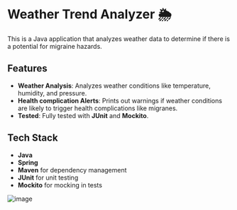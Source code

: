 # Weather Trend Analyzer 🌦️

This is a Java application that analyzes weather data to determine if there is a potential for migraine hazards.

## Features

- **Weather Analysis**: Analyzes weather conditions like temperature, humidity, and pressure.
- **Health complication Alerts**: Prints out warnings if weather conditions are likely to trigger health complications like migranes.
- **Tested**: Fully tested with **JUnit** and **Mockito**.

## Tech Stack

- **Java**
- **Spring**
- **Maven** for dependency management
- **JUnit** for unit testing
- **Mockito** for mocking in tests

![image](https://github.com/user-attachments/assets/afb6f1fa-fe4c-4591-92a9-0254ecefb1a4)
